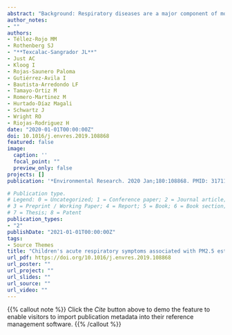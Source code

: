 ```yaml
---
abstract: "Background: Respiratory diseases are a major component of morbidity in children and their symptoms may be spatially and temporally exacerbated by exposure gradients of fine particulate matter (PM2.5) in large polluted urban areas, like the Mexico City Metropolitan Area (MCMA). Objectives: To analyze the association between satellite-derived and interpolated PM2.5 estimates with children's (≤9 years old) acute respiratory symptoms (ARS) in two probabilistic samples representing the MCMA. Methods: We obtained ARS data from the 2006 and 2012 National Surveys for Health and Nutrition (ENSaNut). Two week average exposure to PM2.5 was assessed for each household with spatial estimates from a hybrid model with satellite measurements of aerosol optical depth (AOD-PM2.5) and also with interpolated PM2.5 measurements from ground stations, from the Mexico City monitoring network (MNW-PM2.5). We used survey-adjusted logistic regressions to analyze the association between PM2.5 estimates and ARS reported on children. Results: A total of 1,005 and 1,233 children were surveyed in 2006 and 2012 representing 3.1 and 3.5 million children, respectively. For the same years and over the periods of study, the estimated prevalence of ARS decreased from 49.4% (95% CI: 44.9,53.9%) to 37.8% (95% CI: 34,41.7%). AOD-PM2.5 and MNW-PM2.5 estimates were associated with significantly higher reports of ARS in children 0–4 years old [OR2006 = 1.29 (95% (CI): 0.99,1.68) and OR2006 = 1.24 (95% CI: 1.08,1.42), respectively]. We observed positive non-significant associations in 2012 in both age groups and in 2006 for children 5–9 years old. No statistically significant differences in health effect estimates of PM2.5 were found comparing AOD-PM2.5 or MNW-PM2.5 for exposure assessment. Conclusions: Our findings suggest that PM2.5 is a risk factor for the prevalence of ARS in children and expand the growing evidence of the utility of new satellite AOD-based methods for estimating health effects from acute exposure to PM2.5."
author_notes:
- ""
authors: 
- Téllez-Rojo MM
- Rothenberg SJ
- "**Texcalac-Sangrador JL**"
- Just AC
- Kloog I
- Rojas-Saunero Paloma
- Gutiérrez-Avila I
- Bautista-Arredondo LF
- Tamayo-Ortiz M
- Romero-Martinez M
- Hurtado-Díaz Magali
- Schwartz J
- Wright RO
- Riojas-Rodriguez H
date: "2020-01-01T00:00:00Z"
doi: 10.1016/j.envres.2019.108868
featured: false
image:
  caption: ''
  focal_point: ""
  preview_only: false
projects: []
publication: '*Environmental Research. 2020 Jan;180:108868. PMID: 31711659.*'

# Publication type.
# Legend: 0 = Uncategorized; 1 = Conference paper; 2 = Journal article;
# 3 = Preprint / Working Paper; 4 = Report; 5 = Book; 6 = Book section;
# 7 = Thesis; 8 = Patent
publication_types:
- "2"
publishDate: "2021-01-01T00:00:00Z"
tags:
- Source Themes
title: "Children's acute respiratory symptoms associated with PM2.5 estimates in two sequential representative surveys from the Mexico City Metropolitan Area"
url_pdf: https://doi.org/10.1016/j.envres.2019.108868
url_poster: ""
url_project: ""
url_slides: ""
url_source: ""
url_video: ""
---
```


{{% callout note %}}
Click the *Cite* button above to demo the feature to enable visitors to import publication metadata into their reference management software.
{{% /callout %}}
